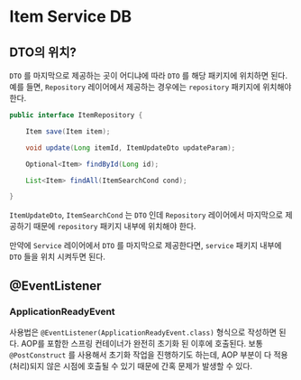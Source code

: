 # Item Service DB

## DTO의 위치?

`DTO` 를 마지막으로 제공하는 곳이 어디냐에 따라 `DTO` 를 해당 패키지에 위치하면 된다. 예를 들면, `Repository` 레이어에서 제공하는 경우에는 `repository` 패키지에 위치해야 한다.

```java
public interface ItemRepository {

    Item save(Item item);

    void update(Long itemId, ItemUpdateDto updateParam);

    Optional<Item> findById(Long id);

    List<Item> findAll(ItemSearchCond cond);

}
```

`ItemUpdateDto`, `ItemSearchCond` 는 `DTO` 인데 `Repository` 레이어에서 마지막으로 제공하기 때문에 `repository` 패키지 내부에 위치해야 한다.

만약에 `Service` 레이어에서 `DTO` 를 마지막으로 제공한다면, `service` 패키지 내부에 `DTO` 들을 위치 시켜두면 된다.

## @EventListener

### ApplicationReadyEvent

사용법은 `@EventListener(ApplicationReadyEvent.class)` 형식으로 작성하면 된다. AOP를 포함한 스프링 컨테이너가 완전히 초기화 된 이후에 호출된다.
보통 `@PostConstruct` 를 사용해서 초기화 작업을 진행하기도 하는데, AOP 부분이 다 적용(처리)되지 않은 시점에 호출될 수 있기 때문에 간혹 문제가 발생할 수 있다.  
